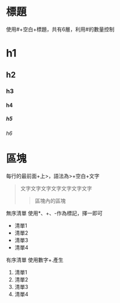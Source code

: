 # 標題
使用#+空白+標題，共有6層，利用#的數量控制
# h1
## h2
### h3
#### h4
##### h5
###### h6

# 區塊
每行的最前面+上>，語法為>+空白+文字
> 文字文字文字文字文字文字文字
> > 區塊內的區塊

無序清單
使用*、+、-作為標記，擇一即可
* 清單1
* 清單2
* 清單3
* 清單4

有序清單
使用數字+.產生
1. 清單1
3. 清單2
5. 清單3
7. 清單4
